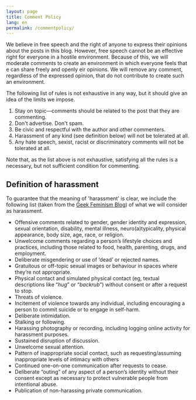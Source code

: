 ```yaml
---
layout: page
title: Comment Policy
lang: en
permalink: /commentpolicy/
---
```


We believe in free speech and the right of anyone to express their opinions about the posts in this blog. However, free speech cannot be an effective right for everyone in a hostile environment. Because of this, we will moderate comments to create an environment in which everyone feels that e can share freely and openly eir opinions. We will remove any comment, regardless of the expressed opinion, that do not contribute to create such an environment.

The following list of rules is not exhaustive in any way, but it should give an idea of the limits we impose.

1. Stay on topic—comments should be related to the post that they are commenting.
1. Don't advertise. Don't spam.
1. Be civic and respectful with the author and other commenters.
1. Harassment of any kind (see definition below) will not be tolerated at all.
1. Any hate speech, sexist, racist or discriminatory comments will not be tolerated at all.

Note that, as the list above is not exhaustive, satisfying all the rules is a necessary, but not sufficient condition for commenting.

## Definition of harassment

To guarantee that the meaning of 'harassment' is clear, we include the following list (taken from the [Geek Feminism Blog](https://geekfeminismdotorg.wordpress.com/about/code-of-conduct/)) of what we will consider as harassment.

* Offensive comments related to gender, gender identity and expression, sexual orientation, disability, mental illness, neuro(a)typicality, physical appearance, body size, age, race, or religion.
* Unwelcome comments regarding a person’s lifestyle choices and practices, including those related to food, health, parenting, drugs, and employment.
* Deliberate misgendering or use of ‘dead’ or rejected names.
* Gratuitous or off-topic sexual images or behaviour  in spaces where they’re not appropriate.
* Physical contact and simulated physical contact (eg, textual descriptions like “*hug*” or “*backrub*”) without consent or after a request to stop.
* Threats of violence.
* Incitement of violence towards any individual, including encouraging a person to commit suicide or to engage in self-harm.
* Deliberate intimidation.
* Stalking or following.
* Harassing photography or recording, including logging online activity for harassment purposes.
* Sustained disruption of discussion.
* Unwelcome sexual attention.
* Pattern of inappropriate social contact, such as requesting/assuming inappropriate levels of intimacy with others
* Continued one-on-one communication after requests to cease.
* Deliberate “outing” of any aspect of a person’s identity without their consent except as necessary to protect vulnerable people from intentional abuse.
* Publication of non-harassing private communication.

